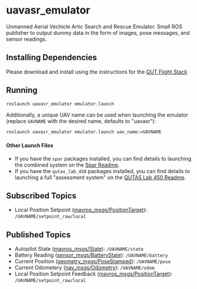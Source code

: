 # uavasr_emulator
Unmanned Aerial Vechicle Artic Search and Rescue Emulator. Small ROS publisher to output dummy data in the form of images, pose messages, and sensor readings.

## Installing Dependencies
Please download and install using the instructions for the [QUT Flight Stack](https://github.com/qutas/info/wiki/UAV-Setup-Guides-(2023)#the-qutas-flight-stack)

## Running

```sh
roslaunch uavasr_emulator emulator.launch
```

Additionally, a unique UAV name can be used when launching the emulator (replace `UAVNAME` with the desired name, defaults to "uavasr"):
```sh
roslaunch uavasr_emulator emulator.launch uav_name:=UAVNAME
```

#### Other Launch Files
- If you have the `spar` packages installed, you can find details to launching the combined system on the [Spar Readme](https://github.com/qutas/spar/).
- If you have the `qutas_lab_450` packages installed, you can find details to launching a full "assessment system" on the [QUTAS Lab 450 Readme](https://github.com/qutas/qutas_lab_450/).

## Subscribed Topics
- Local Position Setpoint ([mavros\_msgs/PositionTarget](http://docs.ros.org/en/api/mavros_msgs/html/msg/PositionTarget.html)): `/UAVNAME/setpoint_raw/local`

## Published Topics
- Autopilot State ([mavros\_msgs/State](http://docs.ros.org/api/mavros_msgs/html/msg/State.html)): `/UAVNAME/state`
- Battery Reading ([sensor\_msgs/BatteryState](http://docs.ros.org/en/api/sensor_msgs/html/msg/BatteryState.html)): `/UAVNAME/battery`
- Current Position ([geometry\_msgs/PoseStamped](http://docs.ros.org/api/geometry_msgs/html/msg/PoseStamped.html)): `/UAVNAME/pose`
- Current Odometery ([nav\_msgs/Odometry](http://docs.ros.org/en/api/nav_msgs/html/msg/Odometry.html)): `/UAVNAME/odom`
- Local Position Setpoint Feedback ([mavros\_msgs/PositionTarget](http://docs.ros.org/en/api/mavros_msgs/html/msg/PositionTarget.html)): `/UAVNAME/setpoint_raw/local`
